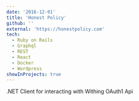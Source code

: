 ```yaml
---
date: '2016-12-01'
title: 'Honest Policy'
github: ''
external: 'https://honestpolicy.com'
tech:
  - Ruby on Rails
  - Graphql
  - REST
  - React
  - Docker
  - Wordpress
showInProjects: true
---
```


.NET Client for interacting with Withing OAuth1 Api
